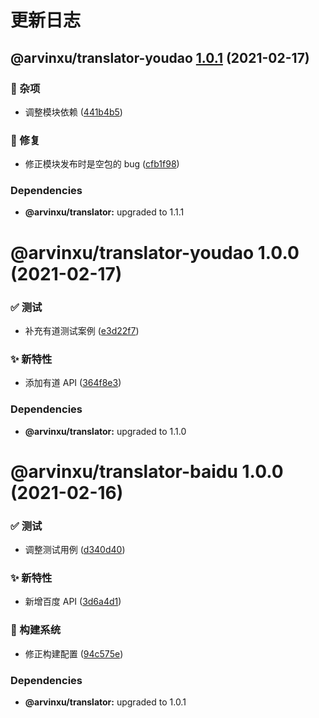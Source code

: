 # 更新日志

## @arvinxu/translator-youdao [1.0.1](https://github.com/arvinxx/translator/compare/@arvinxu/translator-youdao@1.0.0...@arvinxu/translator-youdao@1.0.1) (2021-02-17)


### 🎫 杂项

* 调整模块依赖 ([441b4b5](https://github.com/arvinxx/translator/commit/441b4b5))


### 🐛 修复

* 修正模块发布时是空包的 bug ([cfb1f98](https://github.com/arvinxx/translator/commit/cfb1f98))





### Dependencies

* **@arvinxu/translator:** upgraded to 1.1.1

# @arvinxu/translator-youdao 1.0.0 (2021-02-17)


### ✅ 测试

* 补充有道测试案例 ([e3d22f7](https://github.com/arvinxx/translator/commit/e3d22f7))


### ✨ 新特性

* 添加有道 API ([364f8e3](https://github.com/arvinxx/translator/commit/364f8e3))





### Dependencies

* **@arvinxu/translator:** upgraded to 1.1.0

# @arvinxu/translator-baidu 1.0.0 (2021-02-16)

### ✅ 测试

- 调整测试用例 ([d340d40](https://github.com/arvinxx/translator/commit/d340d40))

### ✨ 新特性

- 新增百度 API ([3d6a4d1](https://github.com/arvinxx/translator/commit/3d6a4d1))

### 👷 构建系统

- 修正构建配置 ([94c575e](https://github.com/arvinxx/translator/commit/94c575e))

### Dependencies

- **@arvinxu/translator:** upgraded to 1.0.1
